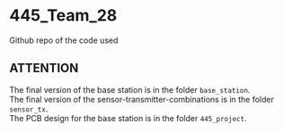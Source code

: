 # 445_Team_28
Github repo of the code used

## ATTENTION
The final version of the base station is in the folder `base_station`.<br>
The final version of the sensor-transmitter-combinations is in the folder `sensor_tx`. <br>
The PCB design for the base station is in the folder `445_project`.<br>
